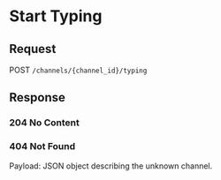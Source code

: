 # Start Typing

## Request
POST `/channels/{channel_id}/typing`

## Response
### 204 No Content

### 404 Not Found
Payload: JSON object describing the unknown channel.